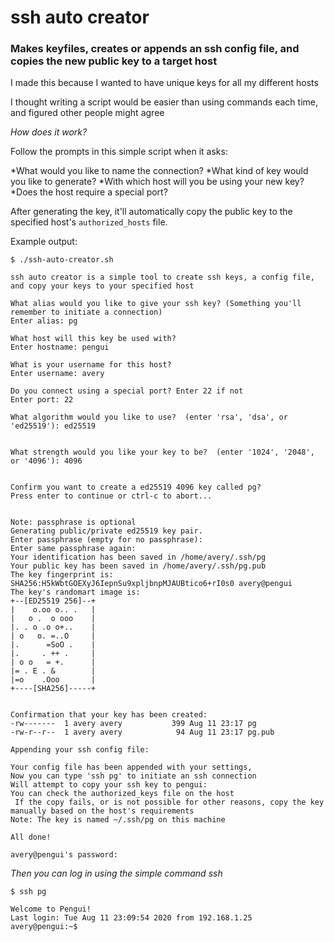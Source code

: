 # ssh auto creator

### Makes keyfiles, creates or appends an ssh config file, and copies the new public key to a target host

I made this because I wanted to have unique keys for all my different hosts

I thought writing a script would be easier than using commands each time, and figured other people might agree

_How does it work?_

Follow the prompts in this simple script when it asks:

*What would you like to name the connection?
*What kind of key would you like to generate?
*With which host will you be using your new key?
*Does the host require a special port?

After generating the key, it'll automatically copy the public key to the specified host's `authorized_hosts` file.

Example output:

```
$ ./ssh-auto-creator.sh

ssh auto creator is a simple tool to create ssh keys, a config file, and copy your keys to your specified host

What alias would you like to give your ssh key? (Something you'll remember to initiate a connection)
Enter alias: pg

What host will this key be used with?
Enter hostname: pengui

What is your username for this host?
Enter username: avery

Do you connect using a special port? Enter 22 if not
Enter port: 22

What algorithm would you like to use?  (enter 'rsa', 'dsa', or 'ed25519'): ed25519


What strength would you like your key to be?  (enter '1024', '2048', or '4096'): 4096


Confirm you want to create a ed25519 4096 key called pg?
Press enter to continue or ctrl-c to abort...


Note: passphrase is optional
Generating public/private ed25519 key pair.
Enter passphrase (empty for no passphrase):
Enter same passphrase again:
Your identification has been saved in /home/avery/.ssh/pg
Your public key has been saved in /home/avery/.ssh/pg.pub
The key fingerprint is:
SHA256:H5kWbtGOEXyJ6IepnSu9xpljbnpMJAUBtico6+rI0s0 avery@pengui
The key's randomart image is:
+--[ED25519 256]--+
|    o.oo o.. .   |
|   o .  o ooo    |
|. . o .o o+..    |
| o   o. =..O     |
|.      =SoO .    |
|.     . ++ .     |
| o o   = +.      |
|= . E . &        |
|=o    .Ooo       |
+----[SHA256]-----+


Confirmation that your key has been created:
-rw-------  1 avery avery           399 Aug 11 23:17 pg
-rw-r--r--  1 avery avery            94 Aug 11 23:17 pg.pub

Appending your ssh config file:

Your config file has been appended with your settings,
Now you can type 'ssh pg' to initiate an ssh connection
Will attempt to copy your ssh key to pengui:
You can check the authorized_keys file on the host
 If the copy fails, or is not possible for other reasons, copy the key manually based on the host's requirements
Note: The key is named ~/.ssh/pg on this machine

All done!

avery@pengui's password:
```

_Then you can log in using the simple command ssh <alias>_

```
$ ssh pg

Welcome to Pengui!
Last login: Tue Aug 11 23:09:54 2020 from 192.168.1.25
avery@pengui:~$
```

